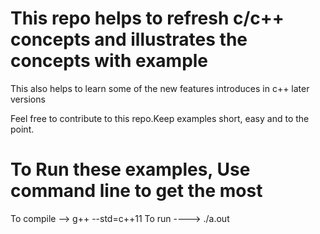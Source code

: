 # This repo helps to refresh c/c++ concepts and illustrates the concepts with example
  This also helps to learn some of the new features introduces in c++ later versions


Feel free to contribute to this repo.Keep examples short, easy and to the point.


# To Run these examples, Use command line to get the most

 To compile -->  g++ --std=c++11 <fileName>
 To run   ----> ./a.out
